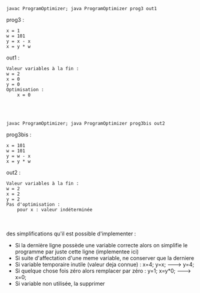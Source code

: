 ~~~
javac ProgramOptimizer; java ProgramOptimizer prog3 out1
~~~

prog3 :
~~~
x = 1
w = 101
y = x - x
x = y * w
~~~
out1 :
~~~ 
Valeur variables à la fin :
w = 2
x = 0
y = 0
Optimisation :
	x = 0
~~~

<br>
<br>

~~~
javac ProgramOptimizer; java ProgramOptimizer prog3bis out2
~~~

prog3bis :
~~~
x = 101
w = 101
y = w - x
x = y * w
~~~
out2 :
~~~
Valeur variables à la fin :
w = 2
x = 2
y = 2
Pas d'optimisation : 
	pour x : valeur indéterminée
~~~

<br><br>
des simplifications qu'il est possible d'implementer : <br>

- Si la dernière ligne possède une variable correcte alors on simplifie le programme par juste cette ligne (implementee ici)
- Si suite d'affectation d'une meme variable, ne conserver que la derniere
- Si variable temporaire inutile (valeur deja connue) : x=4; y=x; ---> y=4;
- Si quelque chose fois zéro alors remplacer par zéro : y=1; x=y*0; ---> x=0;
- Si variable non utilisée, la supprimer


